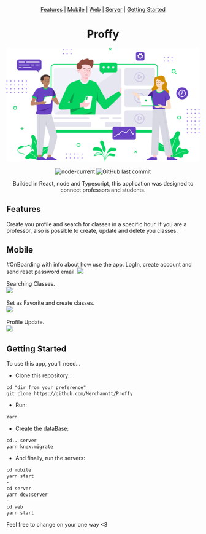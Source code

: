 <div align="center">

[Features](#Features) |
[Mobile](#Mobile) |
[Web](#Web) |
[Server](#Server) |
[Getting Started](#GettingStarted)

# Proffy

<img src='./web/src/assets/images/landing.svg'/>

![node-current](https://img.shields.io/node/v/package)
![GitHub last commit](https://img.shields.io/github/last-commit/Merchanntt/Proffy)


Builded in React, node and Typescript, this application was designed to connect professors and students.

</div>

## Features

Create you profile and search for classes in a specific hour. If you are a professor, also is possible to create, update and delete you classes.

## Mobile

  
#OnBoarding with info about how use the app. LogIn, create account and send reset password email.
![](https://media.giphy.com/media/Vdieba0p0SMBSlofi3/giphy.gif)

Searching Classes. <br />
![](https://media.giphy.com/media/UT5LzQHBrTLHc3cUsq/giphy.gif)

Set as Favorite and create classes.  <br />
![](https://media.giphy.com/media/Q5cuVtFtH0kleHf1yH/giphy.gif)

Profile Update.  <br />
![](https://media.giphy.com/media/J4bOvtwplmfSQpUHAH/giphy.gif)


## Getting Started
To use this app, you'll need...

- Clone this repository: 
```shell
cd "dir from your preference"
git clone https://github.com/Merchanntt/Proffy
``` 
- Run: 
```shell
Yarn
```
- Create the dataBase:
```shell
cd.. server
yarn knex:migrate
```
- And finally, run the servers:
```shell
cd mobile
yarn start
-
cd server
yarn dev:server
-
cd web
yarn start
```

Feel free to change on your one way <3
